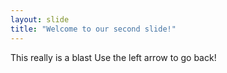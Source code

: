 ```yaml
---
layout: slide
title: "Welcome to our second slide!"
---
```

This really is a blast
Use the left arrow to go back!
